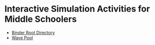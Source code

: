 # Interactive Simulation Activities for Middle Schoolers

* [Binder Root Directory](https://mybinder.org/v2/gh/inducer/splash-activities/master)
* [Wave Pool](https://mybinder.org/v2/gh/inducer/splash-activities/master?filepath=Simulated%20Wave%20Pool.ipynb)
